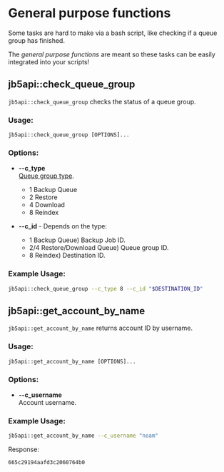 # General purpose functions

Some tasks are hard to make via a bash script, like checking if a queue group has finished.

The _general purpose functions_ are meant so these tasks can be easily integrated into your scripts!

## jb5api::check_queue_group

`jb5api::check_queue_group` checks the status of a queue group.

### Usage:
```
jb5api::check_queue_group [OPTIONS]...
```

### Options:
- **--c_type**  
  [Queue group type](https://docs.jetbackup.com/v5.3/api/Queues/listQueueGroups.html).
  - 1 Backup Queue
  - 2 Restore
  - 4 Download
  - 8 Reindex

- **--c_id** - Depends on the type:
    - 1 Backup Queue) Backup Job ID.
    - 2/4 Restore/Download Queue) Queue group ID.
    - 8 Reindex) Destination ID.

### Example Usage:

```bash
jb5api::check_queue_group --c_type 8 --c_id "$DESTINATION_ID"
```

## jb5api::get_account_by_name

`jb5api::get_account_by_name` returns account ID by username.

### Usage:
```
jb5api::get_account_by_name [OPTIONS]...
```

### Options:
- **--c_username**  
  Account username.

### Example Usage:

```bash
jb5api::get_account_by_name --c_username "noam"
```

Response:
```
665c29194aafd3c2060764b0
```
